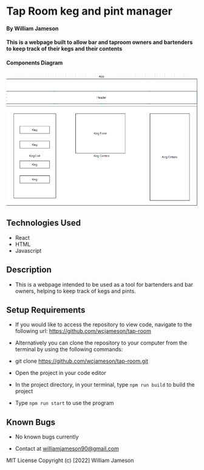 # Tap Room keg and pint manager

#### By William Jameson

#### This is a webpage built to allow bar and taproom owners and bartenders to keep track of their kegs and their contents

#### Components Diagram
![image](/src/img/ComponentDiagram.png)

## Technologies Used

* React
* HTML
* Javascript

## Description

* This is a webpage intended to be used as a tool for bartenders and bar owners, helping to keep track of kegs and pints.

## Setup Requirements

* If you would like to access the repository to view code, navigate to the following url: https://github.com/wcjameson/tap-room

* Alternatively you can clone the repository to your computer from the terminal by using the following commands:

* git clone https://github.com/wcjameson/tap-room.git

* Open the project in your code editor

* In the project directory, in your terminal, type `npm run build` to build the project

* Type `npm run start` to use the program

## Known Bugs

* No known bugs currently

* Contact at williamjameson90@gmail.com

MIT License Copyright (c) [2022] William Jameson
